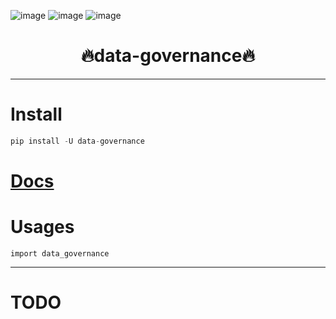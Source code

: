 

![image](https://img.shields.io/pypi/v/data_governance.svg) ![image](https://img.shields.io/travis/Jie-Yuan/data_governance.svg) ![image](https://readthedocs.org/projects/data-governance/badge/?version=latest)



<h1 align = "center">🔥data-governance🔥</h1>

---
# Install
```python
pip install -U data-governance
```

# [Docs](https://jie-yuan.github.io/data-governance/)

# Usages
```
import data_governance
```

---
# TODO
